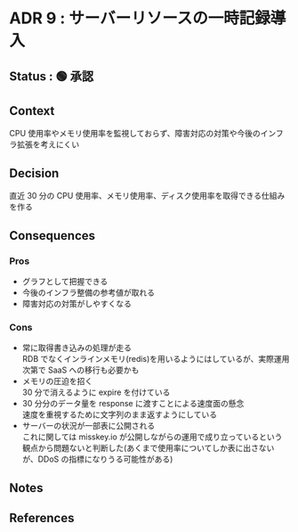 # ADR 9 : サーバーリソースの一時記録導入

<!-- ADR ナンバー : タイトル -->

## Status : 🟢 承認

<!--
※ここから選んでステータスの横に貼っ付ける
🟡提案
🟢承認
🔴廃止
-->

## Context

<!--
問題の背景や定義
事実だけを描く
-->

CPU 使用率やメモリ使用率を監視しておらず、障害対応の対策や今後のインフラ拡張を考えにくい

## Decision

<!-- 提案、すること -->

直近 30 分の CPU 使用率、メモリ使用率、ディスク使用率を取得できる仕組みを作る

## Consequences

<!-- Decisionによって得られるもの -->

### Pros

-   グラフとして把握できる
-   今後のインフラ整備の参考値が取れる
-   障害対応の対策がしやすくなる

### Cons

-   常に取得書き込みの処理が走る  
    RDB でなくインラインメモリ(redis)を用いるようにはしているが、実際運用次第で SaaS への移行も必要かも
-   メモリの圧迫を招く  
    30 分で消えるように expire を付けている
-   30 分分のデータ量を response に渡すことによる速度面の懸念  
    速度を重視するために文字列のまま返すようにしている
-   サーバーの状況が一部表に公開される  
    これに関しては misskey.io が公開しながらの運用で成り立っているという観点から問題ないと判断した(あくまで使用率についてしか表に出さないが、DDoS の指標になりうる可能性がある)

## Notes

## References
